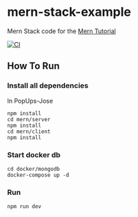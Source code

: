 # mern-stack-example
Mern Stack code for the [Mern Tutorial](https://www.mongodb.com/languages/mern-stack-tutorial)

[![CI](https://github.com/mongodb-developer/mern-stack-example/actions/workflows/main.yaml/badge.svg)](https://github.com/mongodb-developer/mern-stack-example/actions/workflows/main.yaml)

## How To Run

### Install all dependencies
In PopUps-Jose
```
npm install
cd mern/server
npm install
cd mern/client
npm install
```
### Start docker db
```
cd docker/mongodb
docker-compose up -d
```

### Run
```
npm run dev
```

